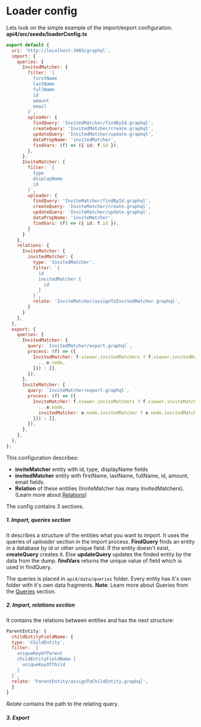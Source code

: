 # Loader config

Lets look on the simple example of the import/export configuration. 
**api4/src/seeds/loaderConfig.ts**
```javascript
export default {
  uri: 'http://localhost:3003/graphql',
  import: {
    queries: {
      InvitedMatcher: {
        filter: `{
          firstName
          lastName
          fullName
          id
          amount
          email
        }`,
        uploader: {
          findQuery: 'InvitedMatcher/findById.graphql',
          createQuery: 'InvitedMatcher/create.graphql',
          updateQuery: 'InvitedMatcher/update.graphql',
          dataPropName: 'invitedMatcher',
          findVars: (f) => ({ id: f.id }),
        },
      },
      InviteMatcher: {
        filter: `{
          type
          displayName
          id
        }`,
        uploader: {
          findQuery: 'InviteMatcher/findById.graphql',
          createQuery: 'InviteMatcher/create.graphql',
          updateQuery: 'InviteMatcher/update.graphql',
          dataPropName: 'inviteMatcher',
          findVars: (f) => ({ id: f.id }),
        }
      }
    },
    relations: {
      InviteMatcher: {
        invitedMatcher: {
          type: 'InvitedMatcher',
          filter: `{
            id
            invitedMatcher {
              id
            }
          }`,
          relate: 'InviteMatcher/assignToInvitedMatcher.graphql',
        }
      }
    },
  },
  export: {
    queries: {
      InvitedMatcher: {
        query: `InvitedMatcher/export.graphql`,
        process: (f) => ({
          InvitedMatcher: f.viewer.invitedMatchers ? f.viewer.invitedMatchers.edges.map(e => ({
            ...e.node,
          })) : [],
        }),
      },
      InviteMatcher: {
        query: `InviteMatcher/export.graphql`,
        process: (f) => ({
          InviteMatcher: f.viewer.inviteMatchers ? f.viewer.inviteMatchers.edges.map(e => ({
            ...e.node,
            invitedMatcher: e.node.invitedMatcher ? e.node.invitedMatcher.edges.map(d => d.node) : [],
          })) : [],
        }),
      },
    },
  },
};
```
This configuration describes: 
* **inviteMatcher** entity with id, type, displayName fields
* **invitedMatcher** entity with firstName, lastName, fullName, id, amount, email fields.
* **Relation** of these entities (InviteMatcher has many InvitedMatchers). (Learn more about [Relations](/update-schema.md))

The config contains 3 sections.
##### 1. Import, queries section
It describes a structure of the entities what you want to import. It uses the queries of _uploader_ section in the import process.
**FindQuery** finds an entity in a database by id or other unique field. If the entity doesn't exist, **createQuery** creates it. Else **updateQuery** updates the finded entity by the data from the dump. **findVars** returns the unique value of field which is used in findQuery.

The queries is placed in `api4/data/queries` folder. Every entity has it's own folder with it's own data fragments. 
**Note**: Learn more about Queries from the [Queries](/dump-data/queries.md) section.

##### 2. Import, relations section
It contains the relations between entities and has the next structure: 
```javascript
ParentEntity: {
  childEntityFieldName: {
  type: 'ChildEntity',
  filter: `{
    uniqueKeyOfParent
    childEntityFieldName {
      uniqueKeyOfChild
    }
  }`,
  relate: 'ParentEntity/assignToChildEntity.graphql',
  }
}
```
_Relate_ contains the path to the relating query.

##### 3. Export